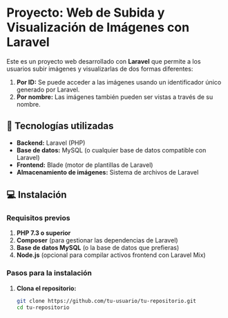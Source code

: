 # Proyecto: Web de Subida y Visualización de Imágenes con Laravel

Este es un proyecto web desarrollado con **Laravel** que permite a los usuarios subir imágenes y visualizarlas de dos formas diferentes:

1. **Por ID:** Se puede acceder a las imágenes usando un identificador único generado por Laravel.
2. **Por nombre:** Las imágenes también pueden ser vistas a través de su nombre.

## 🚀 Tecnologías utilizadas

- **Backend:** Laravel (PHP)
- **Base de datos:** MySQL (o cualquier base de datos compatible con Laravel)
- **Frontend:** Blade (motor de plantillas de Laravel)
- **Almacenamiento de imágenes:** Sistema de archivos de Laravel

## 💻 Instalación

### Requisitos previos

1. **PHP 7.3 o superior**
2. **Composer** (para gestionar las dependencias de Laravel)
3. **Base de datos MySQL** (o la base de datos que prefieras)
4. **Node.js** (opcional para compilar activos frontend con Laravel Mix)

### Pasos para la instalación

1. **Clona el repositorio:**

   ```bash
   git clone https://github.com/tu-usuario/tu-repositorio.git
   cd tu-repositorio
